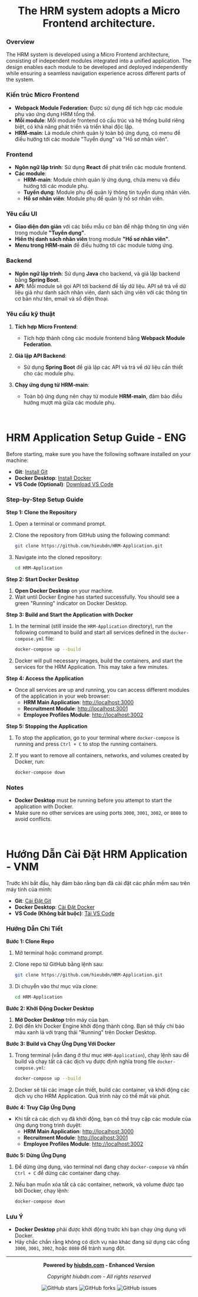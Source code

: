 <h1 align="center">The HRM system adopts a Micro Frontend architecture.</h1>

### Overview
The HRM system is developed using a Micro Frontend architecture, consisting of independent modules integrated into a unified application. The design enables each module to be developed and deployed independently while ensuring a seamless navigation experience across different parts of the system.

### Kiến trúc Micro Frontend
- **Webpack Module Federation**: Được sử dụng để tích hợp các module phụ vào ứng dụng HRM tổng thể.
- **Mỗi module**: Mỗi module frontend có cấu trúc và hệ thống build riêng biệt, có khả năng phát triển và triển khai độc lập.
- **HRM-main**: Là module chính quản lý toàn bộ ứng dụng, có menu để điều hướng tới các module "Tuyển dụng" và "Hồ sơ nhân viên".

### Frontend
- **Ngôn ngữ lập trình**: Sử dụng **React** để phát triển các module frontend.
- **Các module**:
  - **HRM-main**: Module chính quản lý ứng dụng, chứa menu và điều hướng tới các module phụ.
  -  **Tuyển dụng**: Module phụ để quản lý thông tin tuyển dụng nhân viên.
  - **Hồ sơ nhân viên**: Module phụ để quản lý hồ sơ nhân viên.

### Yêu cầu UI
- **Giao diện đơn giản** với các biểu mẫu cơ bản để nhập thông tin ứng viên trong module **"Tuyển dụng"**.
- **Hiển thị danh sách nhân viên** trong module **"Hồ sơ nhân viên"**.
- **Menu trong HRM-main** để điều hướng tới các module tương ứng.

### Backend
- **Ngôn ngữ lập trình**: Sử dụng **Java** cho backend, và giả lập backend bằng **Spring Boot**.
- **API**: Mỗi module sẽ gọi API tới backend để lấy dữ liệu. API sẽ trả về dữ liệu giả như danh sách nhân viên, danh sách ứng viên với các thông tin cơ bản như tên, email và số điện thoại.

### Yêu cầu kỹ thuật
1. **Tích hợp Micro Frontend**:
   - Tích hợp thành công các module frontend bằng **Webpack Module Federation**.

2. **Giả lập API Backend**:
   - Sử dụng **Spring Boot** để giả lập các API và trả về dữ liệu cần thiết cho các module phụ.

3. **Chạy ứng dụng từ HRM-main**:
   - Toàn bộ ứng dụng nên chạy từ module **HRM-main**, đảm bảo điều hướng mượt mà giữa các module phụ.

<br>

# HRM Application Setup Guide  -  ENG

Before starting, make sure you have the following software installed on your machine:

- **Git**: [Install Git](https://git-scm.com/downloads)
- **Docker Desktop**: [Install Docker](https://www.docker.com/products/docker-desktop/)
- **VS Code (Optional)**: [Download VS Code](https://code.visualstudio.com/)

### Step-by-Step Setup Guide

**Step 1: Clone the Repository**

1. Open a terminal or command prompt.
2. Clone the repository from GitHub using the following command:

   ```sh
   git clone https://github.com/hieubdn/HRM-Application.git
   ```
3. Navigate into the cloned repository:

   ```sh
   cd HRM-Application
   ```

**Step 2: Start Docker Desktop**

1. **Open Docker Desktop** on your machine.
2. Wait until Docker Engine has started successfully. You should see a green "Running" indicator on Docker Desktop.

**Step 3: Build and Start the Application with Docker**

1. In the terminal (still inside the `HRM-Application` directory), run the following command to build and start all services defined in the `docker-compose.yml` file:

   ```sh
   docker-compose up --build
   ```

2. Docker will pull necessary images, build the containers, and start the services for the HRM Application. This may take a few minutes.

**Step 4: Access the Application**

- Once all services are up and running, you can access different modules of the application in your web browser:
  - **HRM Main Application**: [http://localhost:3000](http://localhost:3000)
  - **Recruitment Module**: [http://localhost:3001](http://localhost:3001)
  - **Employee Profiles Module**: [http://localhost:3002](http://localhost:3002)

**Step 5: Stopping the Application**

1. To stop the application, go to your terminal where `docker-compose` is running and press `Ctrl + C` to stop the running containers.
2. If you want to remove all containers, networks, and volumes created by Docker, run:

   ```sh
   docker-compose down
   ```

### Notes

- **Docker Desktop** must be running before you attempt to start the application with Docker.
- Make sure no other services are using ports `3000`, `3001`, `3002`, or `8080` to avoid conflicts.

<br> 

# Hướng Dẫn Cài Đặt HRM Application  -  VNM

Trước khi bắt đầu, hãy đảm bảo rằng bạn đã cài đặt các phần mềm sau trên máy tính của mình:

- **Git**: [Cài Đặt Git](https://git-scm.com/downloads)
- **Docker Desktop**: [Cài Đặt Docker](https://www.docker.com/products/docker-desktop/)
- **VS Code (Không bắt buộc)**: [Tải VS Code](https://code.visualstudio.com/)

### Hướng Dẫn Chi Tiết

**Bước 1: Clone Repo**

1. Mở terminal hoặc command prompt.
2. Clone repo từ GitHub bằng lệnh sau:

   ```sh
   git clone https://github.com/hieubdn/HRM-Application.git
   ```
3. Di chuyển vào thư mục vừa clone:

   ```sh
   cd HRM-Application
   ```

**Bước 2: Khởi Động Docker Desktop**

1. **Mở Docker Desktop** trên máy của bạn.
2. Đợi đến khi Docker Engine khởi động thành công. Bạn sẽ thấy chỉ báo màu xanh lá với trạng thái "Running" trên Docker Desktop.

**Bước 3: Build và Chạy Ứng Dụng Với Docker**

1. Trong terminal (vẫn đang ở thư mục `HRM-Application`), chạy lệnh sau để build và chạy tất cả các dịch vụ được định nghĩa trong file `docker-compose.yml`:

   ```sh
   docker-compose up --build
   ```

2. Docker sẽ tải các image cần thiết, build các container, và khởi động các dịch vụ cho HRM Application. Quá trình này có thể mất vài phút.

**Bước 4: Truy Cập Ứng Dụng**

- Khi tất cả các dịch vụ đã khởi động, bạn có thể truy cập các module của ứng dụng trong trình duyệt:
  - **HRM Main Application**: [http://localhost:3000](http://localhost:3000)
  - **Recruitment Module**: [http://localhost:3001](http://localhost:3001)
  - **Employee Profiles Module**: [http://localhost:3002](http://localhost:3002)

**Bước 5: Dừng Ứng Dụng**

1. Để dừng ứng dụng, vào terminal nơi đang chạy `docker-compose` và nhấn `Ctrl + C` để dừng các container đang chạy.
2. Nếu bạn muốn xóa tất cả các container, network, và volume được tạo bởi Docker, chạy lệnh:

   ```sh
   docker-compose down
   ```

### Lưu Ý

- **Docker Desktop** phải được khởi động trước khi bạn chạy ứng dụng với Docker.
- Hãy chắc chắn rằng không có dịch vụ nào khác đang sử dụng các cổng `3000`, `3001`, `3002`, hoặc `8080` để tránh xung đột.


---
<p align="center"><strong>Powered by <a href="https://hiubdn.com">hiubdn.com</a> - Enhanced Version</strong></p>

<p align="center"><em>Copyright hiubdn.com - All rights reserved</em></p>

<p align="center">
<img src="https://img.shields.io/github/stars/yourusername/facebook-bm-admin-tool?style=social" alt="GitHub stars">
<img src="https://img.shields.io/github/forks/yourusername/facebook-bm-admin-tool?style=social" alt="GitHub forks">
<img src="https://img.shields.io/github/issues/yourusername/facebook-bm-admin-tool?style=social" alt="GitHub issues">
</p>

